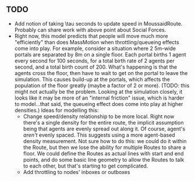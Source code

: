 ## TODO

* Add notion of taking \tau seconds to update speed in MoussaidRoute. Probably can share work with above point about Social Forces.
* Right now, this model predicts that people will move much more "efficiently" than does MassMotion when throttling/queueing effects come into play. For example, consider a situation where 2 5m-wide portals are separated by 8m on a single floor. Each portal births 1 agent every second for 100 seconds, for a total birth rate of 2 agents per second, and a total birth count of 200. What's happening is that the agents cross the floor, then have to wait to get on the portal to leave the simulation. This causes build-up at the portals, which affects the population of the floor greatly (maybe a factor of 2 or more). (TODO: this might not actually be the problem. Looking at the simulation closely, it looks like it may be more of an "internal friction" issue, which is harder to model...that said, the queueing effect does come into play at higher densities.) Ideas for modelling this:
    - Change speed/density relationship to be more local. Right now there's a single density for the entire route, the implicit assumption being that agents are evenly spread out along it. Of course, agent's *aren't* evenly spaced. This suggests using a more agent-based density measurement. Not sure how to do this: we could do it within the Route, but then we lose the ability for multiple Routes to share a floor. We could define the Routes as actual lines with start and end points, and do some basic line geometry to allow the Routes to talk to each other, but that's starting to get complicated.
    - Add throttling to nodes' inboxes or outboxes
